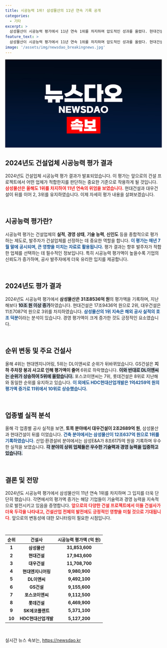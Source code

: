 ```yaml
---
title: 시공능력 1위! 삼성물산의 11년 연속 기록 공개
categories:
  - 기타
excerpt: >
  삼성물산이 시공능력 평가에서 11년 연속 1위를 차지하며 압도적인 성과를 올렸다. 현대건설과 대우건설은 각각 2·3위로 뒤를 이었고, GS건설은 지난해 순위에서 하락했다. 각 분야에서의 실적 순위도 밝혀져 건설업계의 판도가 바뀌고 있다. 클릭해 자세한 내용을 확인하세요!
feature_text: >
  삼성물산이 시공능력 평가에서 11년 연속 1위를 차지하며 압도적인 성과를 올렸다. 현대건설과 대우건설은 각각 2·3위로 뒤를 이었고, GS건설은 지난해 순위에서 하락했다. 각 분야에서의 실적 순위도 밝혀져 건설업계의 판도가 바뀌고 있다. 클릭해 자세한 내용을 확인하세요!
image: '/assets/img/newsdao_breakingnews.jpg'
---
```


<p><img src="/assets/img/newsdao_breakingnews.jpg" alt="ranknews 속보" /></p>

<h2 data-ke-size="size26">2024년도 건설업체 시공능력 평가 결과</h2>

<p data-ke-size="size16">2024년도 건설업체 시공능력 평가 결과가 발표되었습니다. 이 평가는 앞으로의 건설 프로젝트에서 어떤 업체가 적합한지를 판단하는 중요한 기준으로 작용하게 될 것입니다. <b><span style="color: #ee2323;">삼성물산은 올해도 1위를 차지하여 11년 연속의 위엄을 보였습니다.</span></b> 현대건설과 대우건설이 뒤를 이어 2, 3위를 유지하였습니다. 이제 자세히 평가 내용을 살펴보겠습니다.</p>

<p data-ke-size="size16">&nbsp;</p>

<h2 data-ke-size="size26">시공능력 평가란?</h2>

<p data-ke-size="size16">시공능력 평가는 건설업체의 <b>실적</b>, <b>경영 상태</b>, <b>기술 능력</b>, <b>신인도</b> 등을 종합적으로 평가하는 제도로, 발주자가 건설업체를 선정하는 데 중요한 역할을 합니다. <b><span style="color: #1a5490;">이 평가는 매년 7월 말에 공시되며, 큰 영향을 미치는 자료로 활용됩니다.</span></b> 평가 결과는 향후 발주자가 적합한 업체를 선택하는 데 필수적인 정보입니다. 특히 시공능력 평가액이 높을수록 기업의 신뢰도가 증가하며, 공사 발주자에게 더욱 유리한 입지를 제공합니다.</p>

<p data-ke-size="size16">&nbsp;</p>

<h2 data-ke-size="size26">2024년도 평가 결과</h2>

<p data-ke-size="size16">2024년도 시공능력 평가에서 <b>삼성물산은 31조8536억 원</b>의 평가액을 기록하며, 지난해보다 <b><span style="background-color: #21538527;">10조 원 이상 증가</span></b>하였습니다. 현대건설은 17조9436억 원으로 2위, 대우건설은 11조7087억 원으로 3위를 차지하였습니다. <b><span style="color: #1a5490;">삼성물산의 1위 지속은 해외 공사 실적의 호조 덕분</span></b>이라는 분석이 있습니다. 경영 평가액이 크게 증가한 것도 긍정적인 요소였습니다.</p>

<p data-ke-size="size16">&nbsp;</p>

<h2 data-ke-size="size26">순위 변동 및 주요 건설사</h2>

<p data-ke-size="size16">올해 4위는 현대엔지니어링, 5위는 DL이앤씨로 순위가 뒤바뀌었습니다. GS건설은 <b>지하 주차장 붕괴 사고로 인해 평가액이 줄어</b> 6위로 하락했습니다. <b><span style="background-color: #21538527;">이와 반대로 DL이앤씨는 순위가 상승하여 5위에 올랐습니다.</span></b> 포스코이앤씨는 7위, 롯데건설은 8위로 지난해와 동일한 순위를 유지하고 있습니다. <b><span style="color: #1a5490;">이 외에도 HDC현대산업개발은 1억4259억 원의 평가액 증가로 11위에서 10위로 상승했습니다.</span></b></p>

<p data-ke-size="size16">&nbsp;</p>

<h2 data-ke-size="size26">업종별 실적 분석</h2>

<p data-ke-size="size16">올해 각 업종별 공사 실적을 보면, <b>토목 분야에서 대우건설이 2조2689억 원</b>, 삼성물산과 현대건설이 뒤를 이었습니다. <b><span style="color: #1a5490;">건축 분야에서는 삼성물산이 12조637억 원으로 1위를 기록하였습니다.</span></b> 산업·환경설비 분야에서는 삼성E&A가 8조6175억 원을 기록하며 우수한 실적을 보였습니다. <b><span style="background-color: #21538527;">각 분야의 상위 업체들은 우수한 기술력과 경영 능력을 입증하고 있습니다.</span></b></p>

<p data-ke-size="size16">&nbsp;</p>

<h2 data-ke-size="size26">결론 및 전망</h2>

<p data-ke-size="size16">2024년도 시공능력 평가에서 삼성물산이 11년 연속 1위를 차지하며 그 입지를 더욱 단단히 했습니다. 각면에서의 평가액 증가는 해당 기업들이 기술력과 경영 능력을 지속적으로 발전시키고 있음을 증명합니다. <b><span style="color: #ee2323;">앞으로의 다양한 건설 프로젝트에서 이들 건설사가 더욱 두각을 나타내고, 건설산업 전체의 발전에도 긍정적인 영향을 미칠 것으로 기대됩니다.</span></b> 앞으로의 변동성에 대한 모니터링이 필요한 시점입니다.</p>

<p data-ke-size="size16">&nbsp;</p>

<table style="width: 100%;">
    <thead>
        <tr>
            <th style="text-align: center;">순위</th>
            <th style="text-align: center;">건설사</th>
            <th style="text-align: center;">시공능력 평가액 (억 원)</th>
        </tr>
    </thead>
    <tbody>
        <tr>
            <td style="text-align: center; height: 17px;"><b>1</b></td>
            <td style="text-align: center; height: 17px;"><b>삼성물산</b></td>
            <td style="text-align: center; height: 17px;"><b>31,853,600</b></td>
        </tr>
        <tr>
            <td style="text-align: center; height: 17px;"><b>2</b></td>
            <td style="text-align: center; height: 17px;"><b>현대건설</b></td>
            <td style="text-align: center; height: 17px;"><b>17,943,600</b></td>
        </tr>
        <tr>
            <td style="text-align: center; height: 17px;"><b>3</b></td>
            <td style="text-align: center; height: 17px;"><b>대우건설</b></td>
            <td style="text-align: center; height: 17px;"><b>11,708,700</b></td>
        </tr>
        <tr>
            <td style="text-align: center; height: 17px;"><b>4</b></td>
            <td style="text-align: center; height: 17px;"><b>현대엔지니어링</b></td>
            <td style="text-align: center; height: 17px;"><b>9,980,900</b></td>
        </tr>
        <tr>
            <td style="text-align: center; height: 17px;"><b>5</b></td>
            <td style="text-align: center; height: 17px;"><b>DL이앤씨</b></td>
            <td style="text-align: center; height: 17px;"><b>9,492,100</b></td>
        </tr>
        <tr>
            <td style="text-align: center; height: 17px;"><b>6</b></td>
            <td style="text-align: center; height: 17px;"><b>GS건설</b></td>
            <td style="text-align: center; height: 17px;"><b>9,155,600</b></td>
        </tr>
        <tr>
            <td style="text-align: center; height: 17px;"><b>7</b></td>
            <td style="text-align: center; height: 17px;"><b>포스코이앤씨</b></td>
            <td style="text-align: center; height: 17px;"><b>9,112,500</b></td>
        </tr>
        <tr>
            <td style="text-align: center; height: 17px;"><b>8</b></td>
            <td style="text-align: center; height: 17px;"><b>롯데건설</b></td>
            <td style="text-align: center; height: 17px;"><b>6,469,900</b></td>
        </tr>
        <tr>
            <td style="text-align: center; height: 17px;"><b>9</b></td>
            <td style="text-align: center; height: 17px;"><b>SK에코플랜트</b></td>
            <td style="text-align: center; height: 17px;"><b>5,371,100</b></td>
        </tr>
        <tr>
            <td style="text-align: center; height: 17px;"><b>10</b></td>
            <td style="text-align: center; height: 17px;"><b>HDC현대산업개발</b></td>
            <td style="text-align: center; height: 17px;"><b>5,127,200</b></td>
        </tr>
    </tbody>
</table>

<p data-ke-size="size16">&nbsp;</p>
실시간 뉴스 속보는, <a href="https://newsdao.kr" rel="dofollow">https://newsdao.kr</a>


